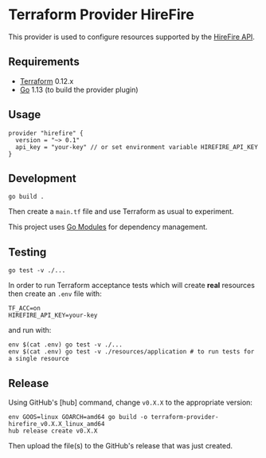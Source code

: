 # Terraform Provider HireFire

This provider is used to configure resources supported by the [HireFire API].

[HireFire API]: https://docs.hirefire.io/


Requirements
---

- [Terraform] 0.12.x
- [Go] 1.13 (to build the provider plugin)

[Terraform]: https://www.terraform.io/downloads.html
[Go]: https://golang.org/doc/install


Usage
---

```
provider "hirefire" {
  version = "~> 0.1"
  api_key = "your-key" // or set environment variable HIREFIRE_API_KEY
}
```


Development
---

```
go build .
```

Then create a `main.tf` file and use Terraform as usual to experiment.

This project uses [Go Modules] for dependency management.

[Go Modules]: https://github.com/golang/go/wiki/Modules


Testing
---

```
go test -v ./...
```

In order to run Terraform acceptance tests which will create **real** resources
then create an `.env` file with:
```
TF_ACC=on
HIREFIRE_API_KEY=your-key
```

and run with:

```
env $(cat .env) go test -v ./...
env $(cat .env) go test -v ./resources/application # to run tests for a single resource
```


Release
---

Using GitHub's [hub] command, change `v0.X.X` to the appropriate version:

```
env GOOS=linux GOARCH=amd64 go build -o terraform-provider-hirefire_v0.X.X_linux_amd64
hub release create v0.X.X
```

Then upload the file(s) to the GitHub's release that was just created.

